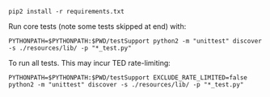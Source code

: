 `pip2 install -r requirements.txt`

Run core tests (note some tests skipped at end) with:

`PYTHONPATH=$PYTHONPATH:$PWD/testSupport python2 -m "unittest" discover -s ./resources/lib/ -p "*_test.py"`

To run all tests. This may incur TED rate-limiting:

`PYTHONPATH=$PYTHONPATH:$PWD/testSupport EXCLUDE_RATE_LIMITED=false python2 -m "unittest" discover -s ./resources/lib/ -p "*_test.py"`

